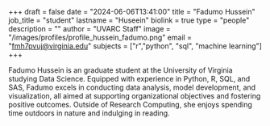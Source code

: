 +++
draft = false
date = "2024-06-06T13:41:00"
title = "Fadumo Hussein"
job_title = "student"
lastname = "Huseein"
biolink = true
type = "people"
description = ""
author = "UVARC Staff"
image = "/images/profiles/profile_hussein_fadumo.png"
email = "fmh7pvuj@virginia.edu"
subjects = ["r","python", "sql", "machine learning"]
+++

Fadumo Hussein is an graduate student at the University of Virginia studying Data Science. Equipped with experience in Python, R, SQL, and SAS, Fadumo excels in conducting data analysis, model development, and visualization, all aimed at supporting organizational objectives and fostering positive outcomes. Outside of Research Computing, she enjoys spending time outdoors in nature and indulging in reading.

